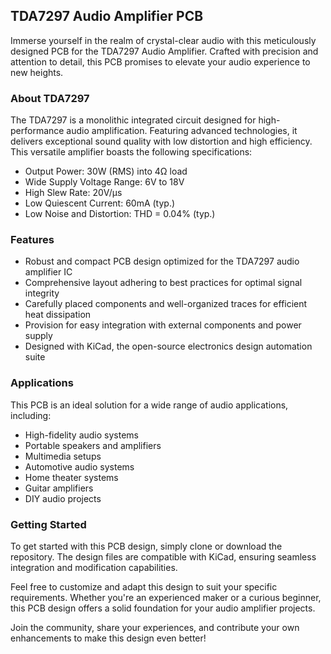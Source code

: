 ## TDA7297 Audio Amplifier PCB

Immerse yourself in the realm of crystal-clear audio with this meticulously designed PCB for the TDA7297 Audio Amplifier. Crafted with precision and attention to detail, this PCB promises to elevate your audio experience to new heights.

### About TDA7297

The TDA7297 is a monolithic integrated circuit designed for high-performance audio amplification. Featuring advanced technologies, it delivers exceptional sound quality with low distortion and high efficiency. This versatile amplifier boasts the following specifications:

- Output Power: 30W (RMS) into 4Ω load
- Wide Supply Voltage Range: 6V to 18V
- High Slew Rate: 20V/μs
- Low Quiescent Current: 60mA (typ.)
- Low Noise and Distortion: THD = 0.04% (typ.)

### Features

- Robust and compact PCB design optimized for the TDA7297 audio amplifier IC
- Comprehensive layout adhering to best practices for optimal signal integrity
- Carefully placed components and well-organized traces for efficient heat dissipation
- Provision for easy integration with external components and power supply
- Designed with KiCad, the open-source electronics design automation suite

### Applications

This PCB is an ideal solution for a wide range of audio applications, including:

- High-fidelity audio systems
- Portable speakers and amplifiers
- Multimedia setups
- Automotive audio systems
- Home theater systems
- Guitar amplifiers
- DIY audio projects

### Getting Started

To get started with this PCB design, simply clone or download the repository. The design files are compatible with KiCad, ensuring seamless integration and modification capabilities.

Feel free to customize and adapt this design to suit your specific requirements. Whether you're an experienced maker or a curious beginner, this PCB design offers a solid foundation for your audio amplifier projects.

Join the community, share your experiences, and contribute your own enhancements to make this design even better!

